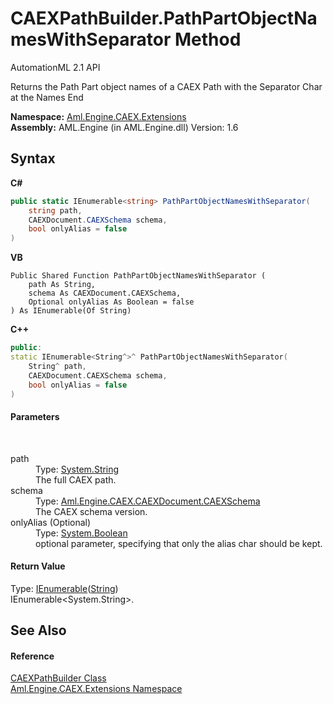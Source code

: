 # CAEXPathBuilder.PathPartObjectNamesWithSeparator Method 
AutomationML 2.1 API 

Returns the Path Part object names of a CAEX Path with the Separator Char at the Names End

**Namespace:**&nbsp;<a href="N_Aml_Engine_CAEX_Extensions">Aml.Engine.CAEX.Extensions</a><br />**Assembly:**&nbsp;AML.Engine (in AML.Engine.dll) Version: 1.6

## Syntax

**C#**<br />
``` C#
public static IEnumerable<string> PathPartObjectNamesWithSeparator(
	string path,
	CAEXDocument.CAEXSchema schema,
	bool onlyAlias = false
)
```

**VB**<br />
``` VB
Public Shared Function PathPartObjectNamesWithSeparator ( 
	path As String,
	schema As CAEXDocument.CAEXSchema,
	Optional onlyAlias As Boolean = false
) As IEnumerable(Of String)
```

**C++**<br />
``` C++
public:
static IEnumerable<String^>^ PathPartObjectNamesWithSeparator(
	String^ path, 
	CAEXDocument.CAEXSchema schema, 
	bool onlyAlias = false
)
```


#### Parameters
&nbsp;<dl><dt>path</dt><dd>Type: <a href="https://docs.microsoft.com/dotnet/api/system.string" target="_parent" rel="noopener noreferrer">System.String</a><br />The full CAEX path.</dd><dt>schema</dt><dd>Type: <a href="T_Aml_Engine_CAEX_CAEXDocument_CAEXSchema">Aml.Engine.CAEX.CAEXDocument.CAEXSchema</a><br />The CAEX schema version.</dd><dt>onlyAlias (Optional)</dt><dd>Type: <a href="https://docs.microsoft.com/dotnet/api/system.boolean" target="_parent" rel="noopener noreferrer">System.Boolean</a><br />optional parameter, specifying that only the alias char should be kept.</dd></dl>

#### Return Value
Type: <a href="https://docs.microsoft.com/dotnet/api/system.collections.generic.ienumerable-1" target="_parent" rel="noopener noreferrer">IEnumerable</a>(<a href="https://docs.microsoft.com/dotnet/api/system.string" target="_parent" rel="noopener noreferrer">String</a>)<br />IEnumerable<System.String>.

## See Also


#### Reference
<a href="T_Aml_Engine_CAEX_Extensions_CAEXPathBuilder">CAEXPathBuilder Class</a><br /><a href="N_Aml_Engine_CAEX_Extensions">Aml.Engine.CAEX.Extensions Namespace</a><br />